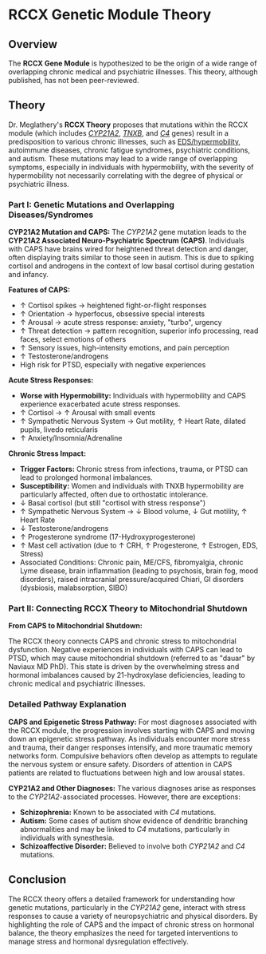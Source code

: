 # RCCX Genetic Module Theory

## Overview

The **RCCX Gene Module** is hypothesized to be the origin of a wide range of overlapping chronic medical and psychiatric illnesses. This theory, although published, has not been peer-reviewed.

## Theory

Dr. Meglathery's **RCCX Theory** proposes that mutations within the RCCX module (which includes [*CYP21A2*](cyp21a2.md), [*TNXB*](tnxb.md), and [*C4*](c4.md) genes) result in a predisposition to various chronic illnesses, such as [EDS/hypermobility](eds-ht.md), autoimmune diseases, chronic fatigue syndromes, psychiatric conditions, and autism. These mutations may lead to a wide range of overlapping symptoms, especially in individuals with hypermobility, with the severity of hypermobility not necessarily correlating with the degree of physical or psychiatric illness.

### Part I: Genetic Mutations and Overlapping Diseases/Syndromes

**CYP21A2 Mutation and CAPS:**
The *CYP21A2* gene mutation leads to the **CYP21A2 Associated Neuro-Psychiatric Spectrum (CAPS)**. Individuals with CAPS have brains wired for heightened threat detection and danger, often displaying traits similar to those seen in autism. This is due to spiking cortisol and androgens in the context of low basal cortisol during gestation and infancy.

**Features of CAPS:**

- ↑ Cortisol spikes → heightened fight-or-flight responses
- ↑ Orientation → hyperfocus, obsessive special interests
- ↑ Arousal → acute stress response: anxiety, "turbo", urgency
- ↑ Threat detection → pattern recognition, superior info processing, read faces, select emotions of others
- ↑ Sensory issues, high-intensity emotions, and pain perception
- ↑ Testosterone/androgens
- High risk for PTSD, especially with negative experiences

**Acute Stress Responses:**

- **Worse with Hypermobility:** Individuals with hypermobility and CAPS experience exacerbated acute stress responses.
- ↑ Cortisol → ↑ Arousal with small events
- ↑ Sympathetic Nervous System → Gut motility, ↑ Heart Rate, dilated pupils, livedo reticularis
- ↑ Anxiety/Insomnia/Adrenaline

**Chronic Stress Impact:**

- **Trigger Factors:** Chronic stress from infections, trauma, or PTSD can lead to prolonged hormonal imbalances.
- **Susceptibility:** Women and individuals with TNXB hypermobility are particularly affected, often due to orthostatic intolerance.
- ↓ Basal cortisol (but still "cortisol with stress response")
- ↑ Sympathetic Nervous System → ↓ Blood volume, ↓ Gut motility, ↑ Heart Rate
- ↓ Testosterone/androgens
- ↑ Progesterone syndrome (17-Hydroxyprogesterone)
- ↑ Mast cell activation (due to ↑ CRH, ↑ Progesterone, ↑ Estrogen, EDS, Stress)
- Associated Conditions: Chronic pain, ME/CFS, fibromyalgia, chronic Lyme disease, brain inflammation (leading to psychosis, brain fog, mood disorders), raised intracranial pressure/acquired Chiari, GI disorders (dysbiosis, malabsorption, SIBO)

### Part II: Connecting RCCX Theory to Mitochondrial Shutdown

**From CAPS to Mitochondrial Shutdown:**

The RCCX theory connects CAPS and chronic stress to mitochondrial dysfunction. Negative experiences in individuals with CAPS can lead to PTSD, which may cause mitochondrial shutdown (referred to as "dauar" by Naviaux MD PhD). This state is driven by the overwhelming stress and hormonal imbalances caused by 21-hydroxylase deficiencies, leading to chronic medical and psychiatric illnesses.

### Detailed Pathway Explanation

**CAPS and Epigenetic Stress Pathway:**
For most diagnoses associated with the RCCX module, the progression involves starting with CAPS and moving down an epigenetic stress pathway. As individuals encounter more stress and trauma, their danger responses intensify, and more traumatic memory networks form. Compulsive behaviors often develop as attempts to regulate the nervous system or ensure safety. Disorders of attention in CAPS patients are related to fluctuations between high and low arousal states.

**CYP21A2 and Other Diagnoses:**
The various diagnoses arise as responses to the *CYP21A2*-associated processes. However, there are exceptions:

- **Schizophrenia:** Known to be associated with *C4* mutations.
- **Autism:** Some cases of autism show evidence of dendritic branching abnormalities and may be linked to *C4* mutations, particularly in individuals with synesthesia.
- **Schizoaffective Disorder:** Believed to involve both *CYP21A2* and *C4* mutations.

## Conclusion
The RCCX theory offers a detailed framework for understanding how genetic mutations, particularly in the *CYP21A2* gene, interact with stress responses to cause a variety of neuropsychiatric and physical disorders. By highlighting the role of CAPS and the impact of chronic stress on hormonal balance, the theory emphasizes the need for targeted interventions to manage stress and hormonal dysregulation effectively.
